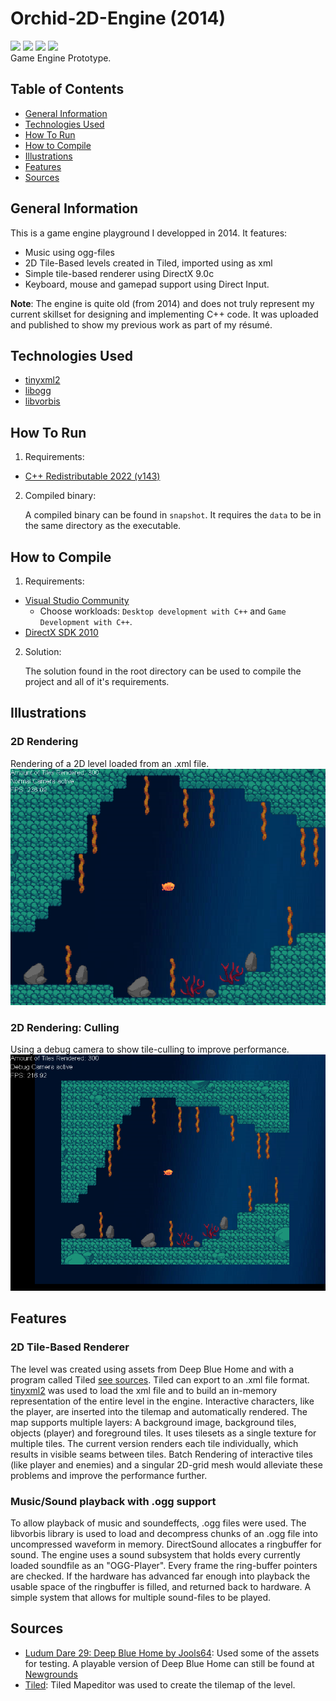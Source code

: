 # Orchid-2D-Engine (2014)
![](https://img.shields.io/badge/Code-C++-informational?style=plastic&logo=cplusplus&logoColor=white&color=283443)
![](https://img.shields.io/badge/Software-Visual_Studio-informational?style=plastic&logo=visualstudio&logoColor=white&color=283443)
![](https://img.shields.io/badge/OS-Windows-informational?style=plastic&logo=windows&logoColor=white&color=283443)
![](https://img.shields.io/badge/API-DirectX_9.0c-informational?style=plastic&logo=&logoColor=white&color=283443)
<br>
Game Engine Prototype.

## Table of Contents
  - [General Information](#general-information)
  - [Technologies Used](#technologies-used)
  - [How To Run](#how-to-run)
  - [How to Compile](#how-to-compile)
  - [Illustrations](#illustrations)
  - [Features](#features)
  - [Sources](#sources)

## General Information
This is a game engine playground I developped in 2014. It features:
- Music using ogg-files 
- 2D Tile-Based levels created in Tiled, imported using as xml
- Simple tile-based renderer using DirectX 9.0c
- Keyboard, mouse and gamepad support using Direct Input.

**Note**: The engine is quite old (from 2014) and does not truly represent my current skillset for designing and implementing C++ code. It was uploaded and published to show my previous work as part of my résumé.

## Technologies Used
- [tinyxml2](https://github.com/leethomason/tinyxml2)
- [libogg](https://xiph.org/ogg/)
- [libvorbis](https://xiph.org/vorbis/)

## How To Run
1. Requirements:
- [C++ Redistributable 2022 (v143)](https://docs.microsoft.com/en-us/cpp/windows/latest-supported-vc-redist?view=msvc-170)

2. Compiled binary:

    A compiled binary can be found in `snapshot`. It requires the `data` to be in the same directory as the executable.

## How to Compile
1. Requirements:
- [Visual Studio Community](https://visualstudio.microsoft.com/de/downloads/)
  - Choose workloads: `Desktop development with C++` and `Game Development with C++`.
- [DirectX SDK 2010](https://www.microsoft.com/en-us/download/details.aspx?id=6812)

2. Solution:

    The solution found in the root directory can be used to compile the project and all of it's requirements.

## Illustrations
### 2D Rendering
Rendering of a 2D level loaded from an .xml file.
![2D Rendering](./repo/images/Level.png)

### 2D Rendering: Culling
Using a debug camera to show tile-culling to improve performance.
![Tile Culling](./repo/images/Culling.png)

## Features
### 2D Tile-Based Renderer
The level was created using assets from Deep Blue Home and with a program called Tiled [see sources](#sources). Tiled can export to an .xml file format. [tinyxml2](https://github.com/leethomason/tinyxml2) was used to load the xml file and to build an in-memory representation of the entire level in the engine. Interactive characters, like the player, are inserted into the tilemap and automatically rendered. The map supports multiple layers: A background image, background tiles, objects (player) and foreground tiles. It uses tilesets as a single texture for multiple tiles. The current version renders each tile individually, which results in visible seams between tiles. Batch Rendering of interactive tiles (like player and enemies) and a singular 2D-grid mesh would alleviate these problems and improve the performance further.

### Music/Sound playback with .ogg support
To allow playback of music and soundeffects, .ogg files were used. The libvorbis library is used to load and decompress chunks of an .ogg file into uncompressed waveform in memory. DirectSound allocates a ringbuffer for sound. The engine uses a sound subsystem that holds every currently loaded soundfile as an "OGG-Player". Every frame the ring-buffer pointers are checked. If the hardware has advanced far enough into playback the usable space of the ringbuffer is filled, and returned back to hardware. A simple system that allows for multiple sound-files to be played.

## Sources
- [Ludum Dare 29: Deep Blue Home by Jools64](https://web.archive.org/web/20170703054547/http://www.ludumdare.com/compo/ludum-dare-29/?action=preview&uid=17060): Used some of the assets for testing. A playable version of Deep Blue Home can still be found at [Newgrounds](https://www.newgrounds.com/portal/view/638327)
- [Tiled](https://www.mapeditor.org/): Tiled Mapeditor was used to create the tilemap of the level.
